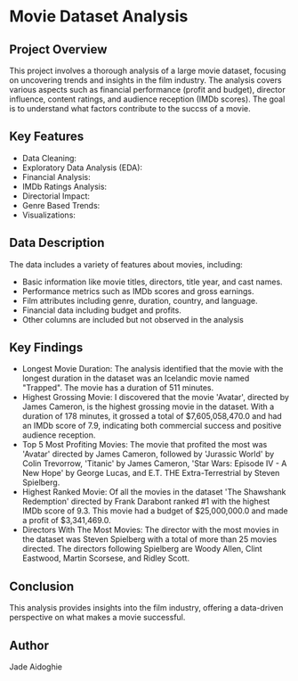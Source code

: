 # Movie Dataset Analysis

## Project Overview
This project involves a thorough analysis of a large movie dataset, focusing on uncovering trends and insights in the film industry. The analysis covers various aspects such as financial performance (profit and budget), director influence, content ratings, and audience reception (IMDb scores). The goal is to understand what factors contribute to the succss of a movie.

## Key Features
- Data Cleaning:
- Exploratory Data Analysis (EDA):
- Financial Analysis:
- IMDb Ratings Analysis:
- Directorial Impact:
- Genre Based Trends:
- Visualizations:

## Data Description
The data includes a variety of features about movies, including:
- Basic information like movie titles, directors, title year, and cast names.
- Performance metrics such as IMDb scores and gross earnings.
- Film attributes including genre, duration, country, and language.
- Financial data including budget and profits.
- Other columns are included but not observed in the analysis

## Key Findings
- Longest Movie Duration: The analysis identified that the movie with the longest duration in the dataset was an Icelandic movie named "Trapped". The movie has a duration of 511 minutes.
- Highest Grossing Movie: I discovered that the movie 'Avatar', directed by James Cameron, is the highest grossing movie in the dataset. With a duration of 178 minutes, it grossed a total of $7,605,058,470.0 and had an IMDb score of 7.9, indicating both commercial success and positive audience reception.
- Top 5 Most Profiting Movies: The movie that profited the most was 'Avatar' directed by James Cameron, followed by 'Jurassic World' by Colin Trevorrow, 'Titanic' by James Cameron, 'Star Wars: Episode IV - A New Hope' by George Lucas, and E.T. THE Extra-Terrestrial by Steven Spielberg.
- Highest Ranked Movie: Of all the movies in the dataset 'The Shawshank Redemption' directed by Frank Darabont ranked #1 with the highest IMDb score of 9.3. This movie had a budget of $25,000,000.0 and made a profit of $3,341,469.0.
- Directors With The Most Movies: The director with the most movies in the dataset was Steven Spielberg with a total of more than 25 movies directed. The directors following Spielberg are Woody Allen, Clint Eastwood, Martin Scorsese, and Ridley Scott.

## Conclusion
This analysis provides insights into the film industry, offering a data-driven perspective on what makes a movie successful.

## Author
Jade Aidoghie

